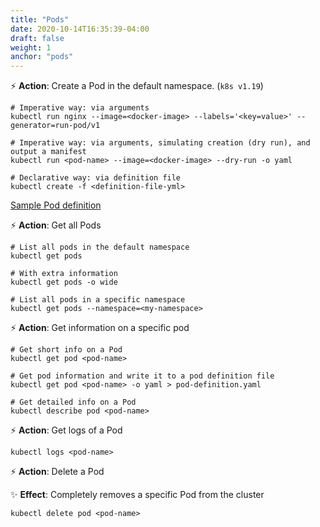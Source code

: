```yaml
---
title: "Pods"
date: 2020-10-14T16:35:39-04:00
draft: false
weight: 1
anchor: "pods"
---
```


⚡️ **Action**: Create a Pod in the default namespace. (`k8s v1.19`)

```shell script
# Imperative way: via arguments
kubectl run nginx --image=<docker-image> --labels='<key=value>' --generator=run-pod/v1

# Imperative way: via arguments, simulating creation (dry run), and output a manifest
kubectl run <pod-name> --image=<docker-image> --dry-run -o yaml

# Declarative way: via definition file
kubectl create -f <definition-file-yml>
```

[Sample Pod definition](../src/1_simple_pod.yml)

⚡️ **Action**: Get all Pods

```shell script
# List all pods in the default namespace
kubectl get pods

# With extra information
kubectl get pods -o wide

# List all pods in a specific namespace
kubectl get pods --namespace=<my-namespace>
```

⚡️ **Action**: Get information on a specific pod

```shell script
# Get short info on a Pod
kubectl get pod <pod-name>

# Get pod information and write it to a pod definition file
kubectl get pod <pod-name> -o yaml > pod-definition.yaml

# Get detailed info on a Pod
kubectl describe pod <pod-name>
```

⚡️ **Action**: Get logs of a Pod

```shell script
kubectl logs <pod-name>
```

⚡️ **Action**: Delete a Pod

✨ **Effect**: Completely removes a specific Pod from the cluster

```shell script
kubectl delete pod <pod-name>
```